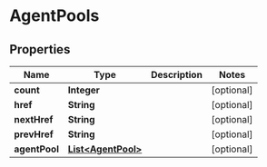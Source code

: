 
# AgentPools

## Properties
Name | Type | Description | Notes
------------ | ------------- | ------------- | -------------
**count** | **Integer** |  |  [optional]
**href** | **String** |  |  [optional]
**nextHref** | **String** |  |  [optional]
**prevHref** | **String** |  |  [optional]
**agentPool** | [**List&lt;AgentPool&gt;**](AgentPool.md) |  |  [optional]



